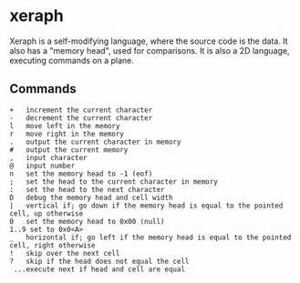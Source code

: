 # xeraph

Xeraph is a self-modifying language, where the source code is the data. It also has a "memory head", used for comparisons. It is also a 2D language, executing commands on a plane.

## Commands


    +   increment the current character
    -   decrement the current character
    l   move left in the memory
    r   move right in the memory
    .   output the current character in memory
    #   output the current memory
    ,   input character
    @   input number
    n   set the memory head to -1 (eof)
    ;   set the head to the current character in memory
    :   set the head to the next character
    D   debug the memory head and cell width
    |   vertical if; go down if the memory head is equal to the pointed cell, up otherwise
    0   set the memory head to 0x00 (null)
    1..9 set to 0x0<A>
    _   horizontal if; go left if the memory head is equal to the pointed cell, right otherwise
    !   skip over the next cell
    ?   skip if the head does not equal the cell
     ...execute next if head and cell are equal